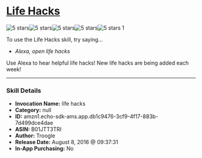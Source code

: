 # [Life Hacks](http://alexa.amazon.com/#skills/amzn1.echo-sdk-ams.app.db1c9476-3cf9-4f17-883b-7d499dce4dae)
![5 stars](../../images/ic_star_black_18dp_1x.png)![5 stars](../../images/ic_star_black_18dp_1x.png)![5 stars](../../images/ic_star_black_18dp_1x.png)![5 stars](../../images/ic_star_black_18dp_1x.png)![5 stars](../../images/ic_star_black_18dp_1x.png) 1

To use the Life Hacks skill, try saying...

* *Alexa, open life hacks*

Use Alexa to hear helpful life hacks! New life hacks are being added each week!

***

### Skill Details

* **Invocation Name:** life hacks
* **Category:** null
* **ID:** amzn1.echo-sdk-ams.app.db1c9476-3cf9-4f17-883b-7d499dce4dae
* **ASIN:** B01JTT3TRI
* **Author:** Troogle
* **Release Date:** August 8, 2016 @ 09:37:31
* **In-App Purchasing:** No

